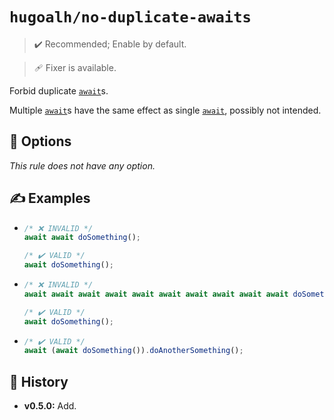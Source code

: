 # `hugoalh/no-duplicate-awaits`

> ✔️ Recommended; Enable by default.

> 🩹 Fixer is available.

Forbid duplicate [`await`][ecmascript-await]s.

Multiple [`await`][ecmascript-await]s have the same effect as single [`await`][ecmascript-await], possibly not intended.

## 🔧 Options

*This rule does not have any option.*

## ✍️ Examples

- ```ts
  /* ❌ INVALID */
  await await doSomething();

  /* ✔️ VALID */
  await doSomething();
  ```
- ```ts
  /* ❌ INVALID */
  await await await await await await await await await await doSomething();

  /* ✔️ VALID */
  await doSomething();
  ```
- ```ts
  /* ✔️ VALID */
  await (await doSomething()).doAnotherSomething();
  ```

## 📜 History

- **v0.5.0:** Add.

[ecmascript-await]: https://developer.mozilla.org/en-US/docs/Web/JavaScript/Reference/Operators/await
